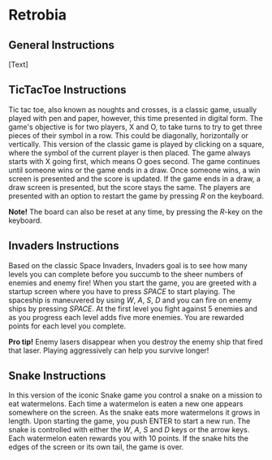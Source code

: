 # Retrobia

## General Instructions
[Text]

## TicTacToe Instructions
Tic tac toe, also known as noughts and crosses, is a classic game, usually played with pen and paper, however, this time presented in digital form.
The game's objective is for two players, X and O, to take turns to try to get three pieces of their symbol in a row. This could be diagonally, horizontally or vertically. 
This version of the classic game is played by clicking on a square, where the symbol of the current player is then placed. The game always starts with X going first, which means O goes second. The game continues until someone wins or the game ends in a draw. Once someone wins, a win screen is presented and the score is updated. If the game ends in a draw, a draw screen is presented, but the score stays the same. The players are presented with an option to restart the game by pressing *R* on the keyboard. 
 
**Note!**
The board can also be reset at any time, by pressing the *R*-key on the keyboard. 

## Invaders Instructions
Based on the classic Space Invaders, Invaders goal is to see how many levels you can complete
before you succumb to the sheer numbers of enemies and enemy fire!
When you start the game, you are greeted with a startup screen where you have to press *SPACE* to start playing.
The spaceship is maneuvered by using *W*, *A*, *S*, *D* and you can fire on enemy ships by pressing *SPACE*.
At the first level you fight against 5 enemies and as you progress each level adds five more enemies. You are rewarded points for each level you complete.

**Pro tip!**
Enemy lasers disappear when you destroy the enemy ship that fired that laser.
Playing aggressively can help you survive longer!

## Snake Instructions
In this version of the iconic Snake game you control a snake on a mission to eat watermelons. Each time a watermelon is eaten a new one appears somewhere on the screen. As the snake eats more watermelons it grows in length. 
Upon starting the game, you push ENTER to start a new run.
The snake is controlled with either the *W*, *A*, *S* and *D* keys or the arrow keys.
Each watermelon eaten rewards you with 10 points. If the snake hits the edges of the screen or its own tail, the game is over.
